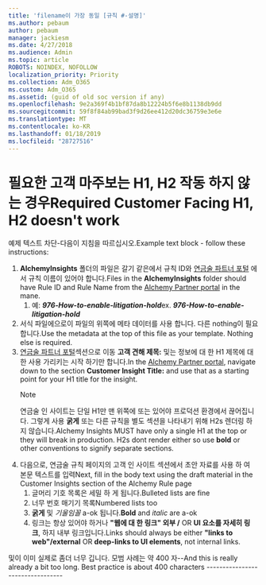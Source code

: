```yaml
---
title: 'filename이 가장 동일 [규칙 #-설명]'
ms.author: pebaum
author: pebaum
manager: jackiesm
ms.date: 4/27/2018
ms.audience: Admin
ms.topic: article
ROBOTS: NOINDEX, NOFOLLOW
localization_priority: Priority
ms.collection: Adm_O365
ms.custom: Adm_O365
ms.assetid: (guid of old soc version if any)
ms.openlocfilehash: 9e2a369f4b1bf87da8b12224b5f6e8b1138db9dd
ms.sourcegitcommit: 59f8f84ab99bad3f9d26ee412d20dc36759e3e6e
ms.translationtype: MT
ms.contentlocale: ko-KR
ms.lasthandoff: 01/18/2019
ms.locfileid: "28727516"
---
```

# <a name="required-customer-facing-h1-h2-doesnt-work"></a><span data-ttu-id="c858f-102">필요한 고객 마주보는 H1, H2 작동 하지 않는 경우</span><span class="sxs-lookup"><span data-stu-id="c858f-102">Required Customer Facing H1, H2 doesn't work</span></span>
<span data-ttu-id="c858f-103">예제 텍스트 차단-다음이 지침을 따르십시오.</span><span class="sxs-lookup"><span data-stu-id="c858f-103">Example text block - follow these instructions:</span></span>

1. <span data-ttu-id="c858f-104">**AlchemyInsights** 폴더의 파일은 갈기 같은에서 규칙 ID와 [연금술 파트너 포털](https://alchemyportal.azurewebsites.net) 에서 규칙 이름이 있어야 합니다.</span><span class="sxs-lookup"><span data-stu-id="c858f-104">Files in the **AlchemyInsights** folder should have Rule ID and Rule Name from the [Alchemy Partner portal](https://alchemyportal.azurewebsites.net) in the mane.</span></span>
    1. <span data-ttu-id="c858f-p101">예: ***976-How-to-enable-litigation-hold***</span><span class="sxs-lookup"><span data-stu-id="c858f-p101">ex. ***976-How-to-enable-litigation-hold***</span></span>
1. <span data-ttu-id="c858f-p102">서식 파일에으로이 파일의 위쪽에 메타 데이터를 사용 합니다. 다른 nothing이 필요 합니다.</span><span class="sxs-lookup"><span data-stu-id="c858f-p102">Use the metadata at the top of this file as your template. Nothing else is required.</span></span>
1. <span data-ttu-id="c858f-109">[연금술 파트너 포털](https://alchemyportal.azurewebsites.net)섹션으로 이동 **고객 견해 제목:** 및는 정보에 대 한 H1 제목에 대 한 사용 가리키는 시작 하기만 합니다.</span><span class="sxs-lookup"><span data-stu-id="c858f-109">In the [Alchemy Partner portal](https://alchemyportal.azurewebsites.net), navigate down to the section **Customer Insight Title:** and use that as a starting point for your H1 title for the insight.</span></span> 
    > [!NOTE]
    > <span data-ttu-id="c858f-p103">연금술 인 사이트는 단일 H1만 맨 위쪽에 또는 있어야 프로덕션 환경에서 끊어집니다. 그렇게 사용 **굵게** 또는 다른 규칙을 별도 섹션을 나타내기 위해 H2s 렌더링 하지 않습니다.</span><span class="sxs-lookup"><span data-stu-id="c858f-p103">Alchemy Insights MUST have only a single H1 at the top or they will break in production. H2s dont render either so use **bold** or other conventions to signify separate sections.</span></span>
1. <span data-ttu-id="c858f-112">다음으로, 연금술 규칙 페이지의 고객 인 사이트 섹션에서 초안 자료를 사용 하 여 본문 텍스트를 입력</span><span class="sxs-lookup"><span data-stu-id="c858f-112">Next, fill in the body text using the draft material in the Customer Insights section of the Alchemy Rule page</span></span>
    1. <span data-ttu-id="c858f-113">글머리 기호 목록은 세밀 하 게 됩니다.</span><span class="sxs-lookup"><span data-stu-id="c858f-113">Bulleted lists are fine</span></span>
    1. <span data-ttu-id="c858f-114">너무 번호 매기기 목록</span><span class="sxs-lookup"><span data-stu-id="c858f-114">Numbered lists too</span></span>
    1. <span data-ttu-id="c858f-115">**굵게** 및 *기울임꼴* a-ok 됩니다.</span><span class="sxs-lookup"><span data-stu-id="c858f-115">**Bold** and *italic* are a-ok</span></span>
    1. <span data-ttu-id="c858f-116">링크는 항상 있어야 하거나 **"웹에 대 한 링크" 외부 /** OR **UI 요소를 자세히 링크**, 하지 내부 링크입니다.</span><span class="sxs-lookup"><span data-stu-id="c858f-116">Links should always be either **"links to web"/external** OR **deep-links to UI elements**, not internal links.</span></span>

<span data-ttu-id="c858f-p104">및이 이미 실제로 좀더 너무 깁니다. 모범 사례는 약 400 자--</span><span class="sxs-lookup"><span data-stu-id="c858f-p104">And this is really already a bit too long. Best practice is about 400 characters ---------------------------------</span></span>